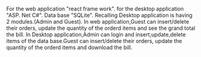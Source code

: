 For the web application "react frame work".
for the desktop application "ASP. Net C#".
Data base "SQLite". 
Recalling Desktop application is having 2 modules.(Admin and Guest).
In web application,Guest can insert/delete their orders, update the quantity of the orderd items and see the grand total the bill.
In Desktop application,Admin can login and insert,update,delete items of the data base.Guest can insert/delete their orders, update the quantity of the orderd items and download the bill.
